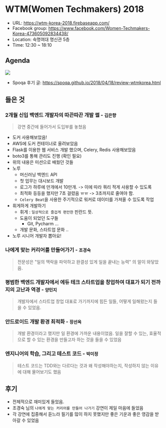 # WTM(Women Techmakers) 2018

- URL: https://wtm-korea-2018.firebaseapp.com/
- Facebook group: https://www.facebook.com/Women-Techmakers-Korea-473605092834438/
- Location: 숙명여대 명신관 5층
- Time: 12:30 ~ 18:10

## Agenda

![](https://lh3.googleusercontent.com/MnG8XYoNjRGHDNAbBYBJ7UOSMuoVW5Fz5g3lIjzVNaPNAc87V9fQgqETA5ggIYgZ_mMlaQ8HKuchzKc5trgqIk-ZN7QAWysRHNeMkcxqHzgBo8eRf1LnYn9xGpwh4_fOxHIWjN2p)

- Spoqa 후기 글: https://spoqa.github.io/2018/04/18/review-wtmkorea.html

## 들은 것

### 2개월 신입 백엔드 개발자의 따끈따끈 개발 썰 - `김은향`

> 강연 중간에 들어가서 도입부를 놓쳤음

- 도커 사용해보았음!
- AWS에 도커 컨테이너로 올려보았음
- Flask를 이용한 웹 서비스 개발 했으며, Celery, Redis 사용해보았음
- boto3를 통해 관리도 진행 (확인 필요)
- 위의 내용은 미션으로 배웠던 것들
- 노루
  - 머신러닝 백엔드 API
  - 첫 업무는 대시보드 개발
  - 로그가 하루에 만개에서 10만개. -> 이에 따라 쿼리 적게 사용할 수 있도록
  - 최적화 등등을 했지만 7초 걸렸음 ㅠㅠ -> 3초까지로 줄여야 함.
  - `Celery Beat`을 사용한 주기적으로 워커로 데이터를 가져올 수 있도록 작업
- 휘게하게 개발하기
  - 휘게 : `일상적으로 즐겁게 편안한` 핀란드 뜻.
  - 도움이 되었던 도구들
    - Git, Pycharm ...
  - 개발 문화, 스타트업 문화 ..
- 노루 시니어 개발자 뽑아요!

### 나에게 맞는 커리어를 만들어가기 - `조경숙`

> 전문성은 "일의 맥락을 파악하고 완결성 있게 일을 끝내는 능력" 의 말이 와닿았음.

### 평범한 백엔드 개발자에서 에듀 테크 스타트업을 창업하여 대표가 되기 전까지의 고난과 역경 - `양민지`

> 개발자에서 스타트업 창업 대표로 가기까지에 힘든 일들, 어떻게 일해왔는지 들을 수 있었음.

### 안드로이드 개발 환경 최적화 - `장선옥`

> 개발 환경이라고 했지만 일 환경에 가까운 내용이었음.
> 일을 잘할 수 있는, 효율적으로 할 수 있는 환경을 만들고자 하는 것을 들을 수 있었음

### 엔지니어의 학습, 그리고 테스트 코드 - `박미정`

> 테스트 코드는 TDD와는 다르다는 것과 왜 작성해야하는지, 작성하지 않는 이유에 대해 물어보기도 했음

## 후기

- 전체적으로 재미있게 들었음.
- 조경숙 님의 `나에게 맞는 커리어를 만들어 나가기` 강연이 제일 마음에 들었음
- 각 강연에 집중해서 듣느라 필기를 많이 하지 못했지만 좋은 기운과 좋은 영감을 받아갈 수 있었음
